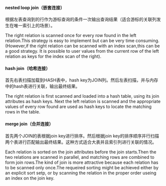 #### nested loop join（嵌套连接）
根据左表查询到的行作为游标查询的条件一次输出查询结果（适合游标的关联列发生在唯一索引上的场景）。  

The right relation is scanned once for every row found in the left relation.This strategy is easy to implement but can be very time consuming.(However,if the right relation can be scanned with an index scan,this can be a good strategy. It is possible to user values from the current row of the left relation as keys for the index scan of the right).

#### hash join（哈希连接）
首先右表扫描加载到HASH表中，hash key为JOIN列。然后左表扫描，并与内存中的hash表进行关联，输出最终结果。  

The right relation is first scanned and loaded into a hash table, using its join attributes as hash keys. Next the left relation is scanned and the appropriate values of every row found are used as hash keys to locate the matching rows in the table. 

#### merge join（合并连接）
首先两个JOIN的表根据join key进行排序。然后根据join key的排序顺序并行扫描两个表进行匹配输出最终结果。这种方式适合大表并且索引列进行关联的情况。  

Each relation is sorted on the join attributes before the join starts.Then the two relations are scanned in parallel, and matching rows are combined to form join rows.The kind of join is more attractive because each relation has to be scanned only once.The requeired sorting might be achieved either by an explicit sort setp, or by scanning the relation in the proper order useing an index on the join key.